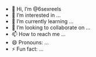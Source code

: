 - 👋 Hi, I’m @6sexreels
- 👀 I’m interested in ...
- 🌱 I’m currently learning ...
- 💞️ I’m looking to collaborate on ...
- 📫 How to reach me ...
- 😄 Pronouns: ...
- ⚡ Fun fact: ...

<!---
6sexreels/6sexreels is a ✨ special ✨ repository because its `README.md` (this file) appears on your GitHub profile.
You can click the Preview link to take a look at your changes.
--->
